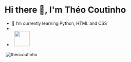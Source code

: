 # Hi there 👋, I'm Théo Coutinho

- 🌱 I’m currently learning Python, HTML and CSS
- 
- &nbsp; <a href="mailto:theosantoscout@gmail.com" target="_blank" rel="noopener noreferrer"><img src="https://img.icons8.com/plasticine/100/000000/gmail.png"  width="50" /></a>

<p>&nbsp;<img align="center" src="https://github-readme-stats.vercel.app/api?username=theocoutinho&show_icons=true&locale=en" alt="theocoutinho" /></p>
<!--
**theocoutinho/theocoutinho** is a ✨ _special_ ✨ repository because its `README.md` (this file) appears on your GitHub profile.

Here are some ideas to get you started:

- 🔭 I’m currently working on ...
- 🌱 I’m currently learning ...
- 👯 I’m looking to collaborate on ...
- 🤔 I’m looking for help with ...
- 💬 Ask me about ...
- 📫 How to reach me: ...
- 😄 Pronouns: ...
- ⚡ Fun fact: ...
-->
